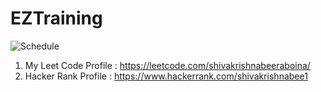# EZTraining
![Schedule](https://github.com/ShivaKrisl/EZTraining/assets/106444427/e2b4fa5d-2e0f-4733-a954-98b606bbfbe9)
1. My Leet Code Profile : https://leetcode.com/shivakrishnabeeraboina/
3. Hacker Rank Profile : https://www.hackerrank.com/shivakrishnabee1
